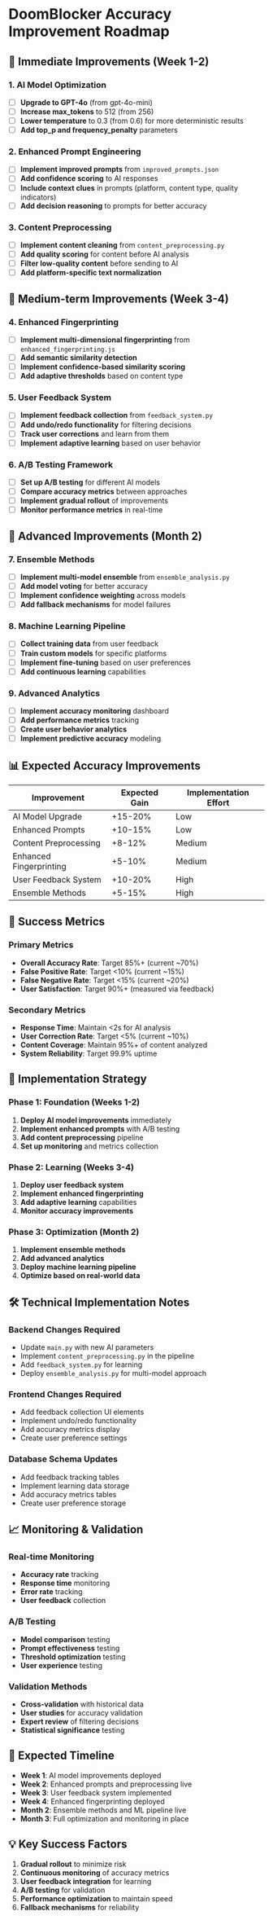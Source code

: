 # DoomBlocker Accuracy Improvement Roadmap

## 🎯 **Immediate Improvements (Week 1-2)**

### 1. **AI Model Optimization**
- [ ] **Upgrade to GPT-4o** (from gpt-4o-mini)
- [ ] **Increase max_tokens** to 512 (from 256)
- [ ] **Lower temperature** to 0.3 (from 0.6) for more deterministic results
- [ ] **Add top_p and frequency_penalty** parameters

### 2. **Enhanced Prompt Engineering**
- [ ] **Implement improved prompts** from `improved_prompts.json`
- [ ] **Add confidence scoring** to AI responses
- [ ] **Include context clues** in prompts (platform, content type, quality indicators)
- [ ] **Add decision reasoning** to prompts for better accuracy

### 3. **Content Preprocessing**
- [ ] **Implement content cleaning** from `content_preprocessing.py`
- [ ] **Add quality scoring** for content before AI analysis
- [ ] **Filter low-quality content** before sending to AI
- [ ] **Add platform-specific text normalization**

## 🔧 **Medium-term Improvements (Week 3-4)**

### 4. **Enhanced Fingerprinting**
- [ ] **Implement multi-dimensional fingerprinting** from `enhanced_fingerprinting.js`
- [ ] **Add semantic similarity detection**
- [ ] **Implement confidence-based similarity scoring**
- [ ] **Add adaptive thresholds** based on content type

### 5. **User Feedback System**
- [ ] **Implement feedback collection** from `feedback_system.py`
- [ ] **Add undo/redo functionality** for filtering decisions
- [ ] **Track user corrections** and learn from them
- [ ] **Implement adaptive learning** based on user behavior

### 6. **A/B Testing Framework**
- [ ] **Set up A/B testing** for different AI models
- [ ] **Compare accuracy metrics** between approaches
- [ ] **Implement gradual rollout** of improvements
- [ ] **Monitor performance metrics** in real-time

## 🚀 **Advanced Improvements (Month 2)**

### 7. **Ensemble Methods**
- [ ] **Implement multi-model ensemble** from `ensemble_analysis.py`
- [ ] **Add model voting** for better accuracy
- [ ] **Implement confidence weighting** across models
- [ ] **Add fallback mechanisms** for model failures

### 8. **Machine Learning Pipeline**
- [ ] **Collect training data** from user feedback
- [ ] **Train custom models** for specific platforms
- [ ] **Implement fine-tuning** based on user preferences
- [ ] **Add continuous learning** capabilities

### 9. **Advanced Analytics**
- [ ] **Implement accuracy monitoring** dashboard
- [ ] **Add performance metrics** tracking
- [ ] **Create user behavior analytics**
- [ ] **Implement predictive accuracy** modeling

## 📊 **Expected Accuracy Improvements**

| Improvement | Expected Gain | Implementation Effort |
|-------------|---------------|---------------------|
| AI Model Upgrade | +15-20% | Low |
| Enhanced Prompts | +10-15% | Low |
| Content Preprocessing | +8-12% | Medium |
| Enhanced Fingerprinting | +5-10% | Medium |
| User Feedback System | +10-20% | High |
| Ensemble Methods | +5-15% | High |

## 🎯 **Success Metrics**

### Primary Metrics
- **Overall Accuracy Rate**: Target 85%+ (current ~70%)
- **False Positive Rate**: Target <10% (current ~15%)
- **False Negative Rate**: Target <15% (current ~20%)
- **User Satisfaction**: Target 90%+ (measured via feedback)

### Secondary Metrics
- **Response Time**: Maintain <2s for AI analysis
- **User Correction Rate**: Target <5% (current ~10%)
- **Content Coverage**: Maintain 95%+ of content analyzed
- **System Reliability**: Target 99.9% uptime

## 🔄 **Implementation Strategy**

### Phase 1: Foundation (Weeks 1-2)
1. **Deploy AI model improvements** immediately
2. **Implement enhanced prompts** with A/B testing
3. **Add content preprocessing** pipeline
4. **Set up monitoring** and metrics collection

### Phase 2: Learning (Weeks 3-4)
1. **Deploy user feedback system**
2. **Implement enhanced fingerprinting**
3. **Add adaptive learning** capabilities
4. **Monitor accuracy improvements**

### Phase 3: Optimization (Month 2)
1. **Implement ensemble methods**
2. **Add advanced analytics**
3. **Deploy machine learning pipeline**
4. **Optimize based on real-world data**

## 🛠️ **Technical Implementation Notes**

### Backend Changes Required
- Update `main.py` with new AI parameters
- Implement `content_preprocessing.py` in the pipeline
- Add `feedback_system.py` for learning
- Deploy `ensemble_analysis.py` for multi-model approach

### Frontend Changes Required
- Add feedback collection UI elements
- Implement undo/redo functionality
- Add accuracy metrics display
- Create user preference settings

### Database Schema Updates
- Add feedback tracking tables
- Implement learning data storage
- Add accuracy metrics tables
- Create user preference storage

## 📈 **Monitoring & Validation**

### Real-time Monitoring
- **Accuracy rate** tracking
- **Response time** monitoring
- **Error rate** tracking
- **User feedback** collection

### A/B Testing
- **Model comparison** testing
- **Prompt effectiveness** testing
- **Threshold optimization** testing
- **User experience** testing

### Validation Methods
- **Cross-validation** with historical data
- **User studies** for accuracy validation
- **Expert review** of filtering decisions
- **Statistical significance** testing

## 🎯 **Expected Timeline**

- **Week 1**: AI model improvements deployed
- **Week 2**: Enhanced prompts and preprocessing live
- **Week 3**: User feedback system implemented
- **Week 4**: Enhanced fingerprinting deployed
- **Month 2**: Ensemble methods and ML pipeline live
- **Month 3**: Full optimization and monitoring in place

## 💡 **Key Success Factors**

1. **Gradual rollout** to minimize risk
2. **Continuous monitoring** of accuracy metrics
3. **User feedback integration** for learning
4. **A/B testing** for validation
5. **Performance optimization** to maintain speed
6. **Fallback mechanisms** for reliability


